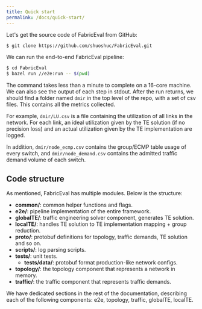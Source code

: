```yaml
---
title: Quick start
permalink: /docs/quick-start/
---
```


Let's get the source code of FabricEval from GitHub:
```bash
$ git clone https://github.com/shuoshuc/FabricEval.git
```

We can run the end-to-end FabricEval pipeline:
```bash
$ cd FabricEval
$ bazel run //e2e:run -- $(pwd)
```

The command takes less than a minute to complete on a 16-core machine.
We can also see the output of each step in stdout. After the run returns, we
should find a folder named `dmir` in the top level of the repo,
with a set of csv files. This contains all the metrics collected.

For example, `dmir/LU.csv` is a file containing the utilization of all links
in the network. For each link, an ideal utilization given by the TE solution (if no precision loss)
and an actual utilization given by the TE implementation are logged.

In addition, `dmir/node_ecmp.csv` contains the group/ECMP table usage of
every switch, and `dmir/node_demand.csv` contains the admitted traffic demand volume
of each switch.

## Code structure
As mentioned, FabricEval has multiple modules. Below is the structure:
* **common/**: common helper functions and flags.
* **e2e/**: pipeline implementation of the entire framework.
* **globalTE/**: traffic engineering solver component, generates TE solution.
* **localTE/**: handles TE solution to TE implementation mapping + group reduction.
* **proto/**: protobuf definitions for topology, traffic demands, TE solution and so on.
* **scripts/**: log parsing scripts.
* **tests/**: unit tests.
  * **tests/data/**: protobuf format production-like network configs.
* **topology/**: the topology component that represents a network in memory.
* **traffic/**: the traffic component that represents traffic demands.

We have dedicated sections in the rest of the documentation, describing each of
the following components: e2e, topology, traffic, globalTE, localTE.
